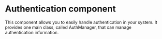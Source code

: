 
Authentication component
========================

This component allows you to easily handle authentication in your system. 
It provides one main class, called AuthManager, that can manage authentication information.